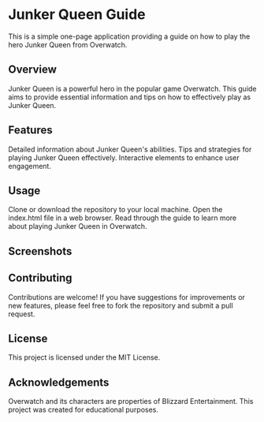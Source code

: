 # Junker Queen Guide
This is a simple one-page application providing a guide on how to play the hero Junker Queen from Overwatch.

## Overview
Junker Queen is a powerful hero in the popular game Overwatch. This guide aims to provide essential information and tips on how to effectively play as Junker Queen.

## Features
Detailed information about Junker Queen's abilities.
Tips and strategies for playing Junker Queen effectively.
Interactive elements to enhance user engagement.

## Usage
Clone or download the repository to your local machine.
Open the index.html file in a web browser.
Read through the guide to learn more about playing Junker Queen in Overwatch.

## Screenshots

## Contributing
Contributions are welcome! If you have suggestions for improvements or new features, please feel free to fork the repository and submit a pull request.

## License
This project is licensed under the MIT License.

## Acknowledgements
Overwatch and its characters are properties of Blizzard Entertainment.
This project was created for educational purposes.
